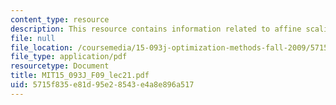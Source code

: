 ```yaml
---
content_type: resource
description: This resource contains information related to affine scaling algorithm.
file: null
file_location: /coursemedia/15-093j-optimization-methods-fall-2009/5715f835e81d95e28543e4a8e896a517_MIT15_093J_F09_lec21.pdf
file_type: application/pdf
resourcetype: Document
title: MIT15_093J_F09_lec21.pdf
uid: 5715f835-e81d-95e2-8543-e4a8e896a517
---
```

